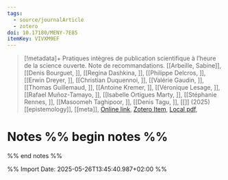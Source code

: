 ```yaml
---
tags:
  - source/journalArticle
  - zotero
doi: 10.17180/MENY-7E85
itemKey: VIVXM9EF
---
```

>[!metadata]+
> Pratiques intègres de publication scientifique à l’heure de la science ouverte. Note de recommandations.
> [[Arbeille, Sabine]], [[Denis Bourguet, ]], [[Regina Dashkina, ]], [[Philippe Delcros, ]], [[Erwin Dreyer, ]], [[Christian Duquennoi, ]], [[Valérie Gaudin, ]], [[Thomas Guillemaud, ]], [[Antoine Kremer, ]], [[Véronique Lesage, ]], [[Rafael Muñoz-Tamayo, ]], [[Isabelle Ortigues Marty, ]], [[Stéphanie Rennes, ]], [[Masoomeh Taghipoor, ]], [[Denis Tagu, ]], 
> [[]] (2025)
> [[epistemology]], [[meta]], 
> [Online link](https://hal.inrae.fr/hal-04964196), [Zotero Item](zotero://select/library/items/VIVXM9EF), [Local pdf](file://C:/Users/aburg/Documents/references/zotero/storage/JD24L5CS/Arbeille2025_Pratiquesintegres.pdf), 

# Notes %% begin notes %%

%% end notes %%




%% Import Date: 2025-05-26T13:45:40.987+02:00 %%

